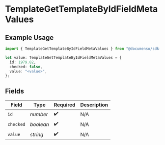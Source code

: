 # TemplateGetTemplateByIdFieldMetaValues

## Example Usage

```typescript
import { TemplateGetTemplateByIdFieldMetaValues } from "@documenso/sdk-typescript/models/operations";

let value: TemplateGetTemplateByIdFieldMetaValues = {
  id: 1979.82,
  checked: false,
  value: "<value>",
};
```

## Fields

| Field              | Type               | Required           | Description        |
| ------------------ | ------------------ | ------------------ | ------------------ |
| `id`               | *number*           | :heavy_check_mark: | N/A                |
| `checked`          | *boolean*          | :heavy_check_mark: | N/A                |
| `value`            | *string*           | :heavy_check_mark: | N/A                |